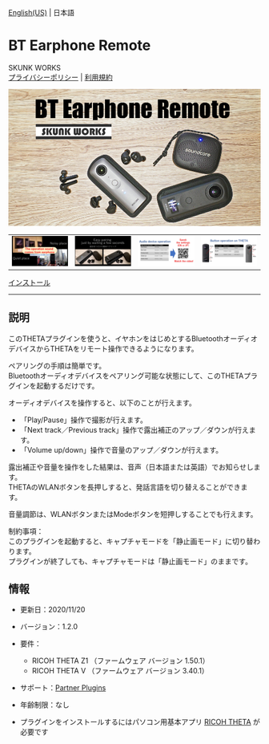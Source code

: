 [English(US)](README.md) | 日本語

# BT Earphone Remote
SKUNK WORKS  
[プライバシーポリシー](../../README.ja.md#%E3%83%97%E3%83%A9%E3%82%A4%E3%83%90%E3%82%B7%E3%83%BC%E3%83%9D%E3%83%AA%E3%82%B7%E3%83%BC) | [利用規約](../../README.ja.md#%E5%88%A9%E7%94%A8%E8%A6%8F%E7%B4%84)

<div align="center">
 <img src="1.png">
 <table>
  <tr>
   <td><img src="2.png"></td>
   <td><img src="3.png"></td>
   <td><img src="4.png"></td>
   <td><img src="5.png"></td>
  </tr>
 </table>
</div>

[インストール](https://link.ricoh360.com/plugins/skunkworks.headset/apk)

***

## 説明
このTHETAプラグインを使うと、イヤホンをはじめとするBluetoothオーディオデバイスからTHETAをリモート操作できるようになります。  
  
ペアリングの手順は簡単です。  
Bluetoothオーディオデバイスをペアリング可能な状態にして、このTHETAプラグインを起動するだけです。  
  
オーディオデバイスを操作すると、以下のことが行えます。  
* 「Play/Pause」操作で撮影が行えます。
* 「Next track／Previous track」操作で露出補正のアップ／ダウンが行えます。
* 「Volume up/down」操作で音量のアップ／ダウンが行えます。
  
露出補正や音量を操作をした結果は、音声（日本語または英語）でお知らせします。  
THETAのWLANボタンを長押しすると、発話言語を切り替えることができます。  
  
音量調節は、WLANボタンまたはModeボタンを短押しすることでも行えます。  
  
制約事項：  
このプラグインを起動すると、キャプチャモードを「静止画モード」に切り替わります。  
プラグインが終了しても、キャプチャモードは「静止画モード」のままです。  
  
  
## 情報
  * 更新日：2020/11/20
  * バージョン：1.2.0
  * 要件：
    * RICOH THETA Z1 （ファームウェア バージョン 1.50.1）
    * RICOH THETA V （ファームウェア バージョン 3.40.1）
  * サポート：[Partner Plugins](https://github.com/theta-skunkworks/theta-plugin-bluetooth-headset-sample)
  * 年齢制限：なし

* プラグインをインストールするにはパソコン用基本アプリ [RICOH THETA](https://theta360.com/ja/about/application/pc.html#app-detail-01) が必要です
